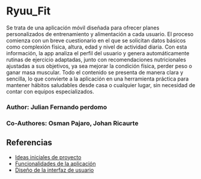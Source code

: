 # Ryuu_Fit

Se trata de una aplicación móvil diseñada para ofrecer planes personalizados de entrenamiento y
alimentación a cada usuario. El proceso comienza con un breve cuestionario en el que se solicitan
datos básicos como complexión física, altura, edad y nivel de actividad diaria.
Con esta información, la app analiza el perfil del usuario y genera automáticamente rutinas
de ejercicio adaptadas, junto con recomendaciones nutricionales ajustadas a sus objetivos,
ya sea mejorar la condición física, perder peso o ganar masa muscular. Todo el contenido se presenta
de manera clara y sencilla, lo que convierte a la aplicación en una herramienta práctica para
mantener hábitos saludables desde casa o cualquier lugar, sin necesidad de contar con equipos
especializados.

### Author: Julian Fernando perdomo
### Co-Authores: Osman Pajaro, Johan Ricaurte

## Referencias

- [Ideas iniciales de proyecto](docs/ideas.md)
- [Funcionalidades de la aplicación](docs/funcionalidades.md)
- [Diseño de la interfaz de usuario](docs/ui.md)
